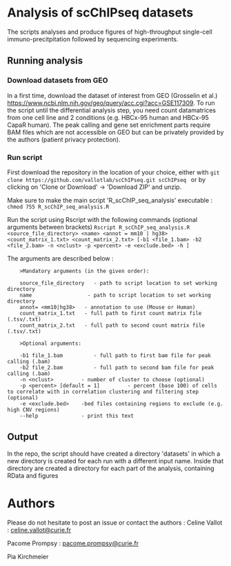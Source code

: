 # Analysis of scChIPseq datasets

The scripts analyses and produce figures of high-throughput single-cell immuno-precitpitation followed by sequencing experiments.

## Running analysis 

### Download datasets from GEO

In a first time, download the dataset of interest from GEO (Grosselin et al.) https://www.ncbi.nlm.nih.gov/geo/query/acc.cgi?acc=GSE117309. To run the script until the differential analysis step, you need count datamatrices from one cell line and 2 conditions (e.g. HBCx-95 human and HBCx-95 CapaR human). The peak calling and gene set enrichment parts require BAM files which are not accessible on GEO but can be privately provided by the authors (patient privacy protection). 

### Run script

First download the repository in the location of your choice, either with ```git clone https://github.com/vallotlab/scChIPseq.git scChIPseq ``` or by clicking on 'Clone or Download' -> 'Download ZIP' and unzip.

Make sure to make the main script 'R_scChIP_seq_analysis' executable :
```chmod 755 R_scChIP_seq_analysis.R```

Run the script using Rscript with the following commands (optional arguments between brackets)
```Rscript R_scChIP_seq_analysis.R <source_file_directory> <name> <annot = mm10 | hg38> <count_matrix_1.txt> <count_matrix_2.txt> [-b1 <file_1.bam> -b2 <file_2.bam> -n <nclust> -p <percent> -e <exclude.bed> -h ]```
  
The arguments are described below : 

        >Mandatory arguments (in the given order):
        
        source_file_directory   - path to script location to set working directory
        name                  - path to script location to set working directory
        annot= <mm10|hg38>   - annotation to use (Mouse or Human)
        count_matrix_1.txt   - full path to first count matrix file (.tsv/.txt)
        count_matrix_2.txt   - full path to second count matrix file (.tsv/.txt)
        
        >Optional arguments: 

        -b1 file_1.bam          - full path to first bam file for peak calling (.bam)
        -b2 file_2.bam          - full path to second bam file for peak calling (.bam)
        -n <nclust>         - number of cluster to choose (optional)
        -p <percent> [default = 1]         - percent (base 100) of cells to correlate with in correlation clustering and filtering step (optional) 
        -e <exclude.bed>    -bed files containing regions to exclude (e.g. high CNV regions)
        --help              - print this text
        
## Output
In the repo, the script should have created a directory 'datasets' in which a new directory is created for each run with a different input name. Inside that directory are created a directory for each part of the analysis, containing RData and figures 
  

# Authors
Please do not hesitate to post an issue or contact the authors :
Celine Vallot : celine.vallot@curie.fr

Pacome Prompsy : pacome.prompsy@curie.fr

Pia Kirchmeier

